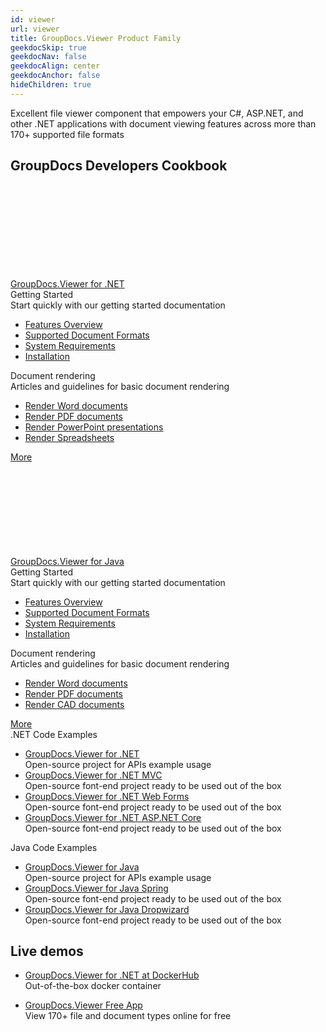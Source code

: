 ```yaml
---
id: viewer
url: viewer
title: GroupDocs.Viewer Product Family
geekdocSkip: true
geekdocNav: false
geekdocAlign: center
geekdocAnchor: false
hideChildren: true
---
```


<div class="gdoc-list-descr">
Excellent file viewer component that empowers your C#, ASP.NET, and other .NET applications with document viewing features across more than 170+ supported file formats
</div>

<h2 class="gdoc-product-title">GroupDocs Developers Cookbook</h2>

<div class="gdoc-product-docs">

<div class="gdoc-product-doc">
    <div class="gdoc-product-doc__icon-box">
    <svg class="gdoc-product-doc__icon"><use xlink:href="/img/groupdocs-stack.svg#net"></use></svg>
    </div>
    <a class="gdoc-product-doc__title" rel="nofollow" href='{{< ref "/viewer/net" >}}'>GroupDocs.Viewer for .NET</a>
    <div class="gdoc-product-cols">
        <div class="gdoc-product-col">
        <div class="gdoc-product-col__title gdoc-product-col__title--time">Getting Started</div>
        <div class="gdoc-product-col__descr">Start quickly with our getting started documentation</div>
        <ul class="gdoc-product-col__links">
        <li> <a href='{{< ref "/viewer/net/getting-started/features-overview.md" >}}'>Features Overview</a></li>
        <li> <a href='{{< ref "/viewer/net/getting-started/supported-document-formats.md" >}}'>Supported Document Formats</a></li>
        <li> <a href='{{< ref "/viewer/net/getting-started/system-requirements.md" >}}'>System Requirements</a></li>
        <li> <a href='{{< ref "/viewer/net/getting-started/installation.md" >}}'>Installation</a></li>
        </ul>
        </div>
        <div class="gdoc-product-col">
        <div class="gdoc-product-col__title gdoc-product-col__title--document">Document rendering</div>
        <div class="gdoc-product-col__descr">Articles and guidelines for basic document rendering</div>
        <ul class="gdoc-product-col__links">
        <li> <a href='{{< ref "/viewer/net/rendering-basics/render-word-documents.md" >}}'>Render Word documents</a></li>
        <li> <a href='{{< ref "/viewer/net/rendering-basics/render-pdf-documents.md" >}}'>Render PDF documents</a></li>
        <li> <a href='{{< ref "/viewer/net/rendering-basics/render-presentations.md" >}}'>Render PowerPoint presentations</a></li>
        <li> <a href='{{< ref "/viewer/net/rendering-basics/render-spreadsheets/render-excel-and-apple-numbers-spreadsheets.md" >}}'>Render Spreadsheets</a></li>
        </ul>
        </div>
    </div>
    <a class="gdoc-product-doc__btn" rel="nofollow" href='{{< ref "/viewer/net" >}}'>More</a>

</div>

<div class="gdoc-product-doc">
    <div class="gdoc-product-doc__icon-box">
    <svg class="gdoc-product-doc__icon"><use xlink:href="/img/groupdocs-stack.svg#java"></use></svg>
    </div>
    <a class="gdoc-product-doc__title" rel="nofollow" href='{{< ref "/viewer/java" >}}'>GroupDocs.Viewer for Java</a>
    <div class="gdoc-product-cols">
        <div class="gdoc-product-col">
        <div class="gdoc-product-col__title gdoc-product-col__title--time">Getting Started</div>
        <div class="gdoc-product-col__descr">Start quickly with our getting started documentation</div>
        <ul class="gdoc-product-col__links">
         <li> <a href='{{< ref "/viewer/java/getting-started/features-overview.md" >}}'>Features  Overview</a></li>
                    <li> <a href='{{< ref "/viewer/java/getting-started/supported-document-formats.md" >}}'>Supported Document Formats</a></li>
                    <li> <a href='{{< ref "/viewer/java/getting-started/system-requirements.md" >}}'>System Requirements</a></li>
                    <li> <a href='{{< ref "/viewer/java/getting-started/installation.md" >}}'>Installation</a></li>
        </ul>
        </div>
        <div class="gdoc-product-col">
        <div class="gdoc-product-col__title gdoc-product-col__title--document">Document rendering</div>
        <div class="gdoc-product-col__descr">Articles and guidelines for basic document rendering</div>
        <ul class="gdoc-product-col__links">
        <li> <a href='{{< ref "/viewer/java/getting-started/viewer-use-cases/how-to-view-word-documents-using-java.md" >}}'>Render Word documents</a></li>
            <li> <a href='{{< ref "/viewer/java/getting-started/viewer-use-cases/how-to-view-pdf-documents-using-java.md" >}}'>Render PDF documents</a></li>
            <li> <a href='{{< ref "/viewer/java/getting-started/viewer-use-cases/how-to-view-cad-documents-using-java.md" >}}'>Render CAD documents</a></li>
        </ul>
        </div>
    </div>
    <a class="gdoc-product-doc__btn" rel="nofollow" href='{{< ref "/viewer/java" >}}'>More</a>

</div>

</div>

<div class="gdoc-product-examples">
<div class="gdoc-product-example">

<div class="gdoc-product-example__title">.NET Code Examples</div>

<ul class="gdoc-product-example__list gdoc-product-example__list--git">
<li > 
<a class="gdoc-product-example__link" rel="nofollow" href="https://github.com/groupdocs-viewer/GroupDocs.Viewer-for-.NET">GroupDocs.Viewer for .NET</a>
<div class="gdoc-product-example__descr">Open-source project for APIs example usage</div>
</li>

<li > 
<a class="gdoc-product-example__link" rel="nofollow" href="https://github.com/groupdocs-viewer/GroupDocs.Viewer-for-.NET/tree/master/Demos/MVC">GroupDocs.Viewer for .NET MVC</a>
<div class="gdoc-product-example__descr">Open-source font-end project ready to be used out of the box</div>
</li>

<li > 
<a class="gdoc-product-example__link" rel="nofollow" href="https://github.com/groupdocs-viewer/GroupDocs.Viewer-for-.NET/tree/master/Demos/WebForms">GroupDocs.Viewer for .NET Web Forms</a>
<div class="gdoc-product-example__descr">Open-source font-end project ready to be used out of the box</div>
</li>

<li > 
<a class="gdoc-product-example__link" rel="nofollow" href="https://github.com/groupdocs-viewer/GroupDocs.Viewer-for-.NET/tree/master/Demos/ASP.NET%20Core">GroupDocs.Viewer for .NET ASP.NET Core</a>
<div class="gdoc-product-example__descr">Open-source font-end project ready to be used out of the box</div>
</li>

</ul>

</div>

<div class="gdoc-product-example">
<div class="gdoc-product-example__title">Java Code Examples</div>

<ul class="gdoc-product-example__list gdoc-product-example__list--git">
<li > 
<a class="gdoc-product-example__link" rel="nofollow" href="https://github.com/groupdocs-viewer/GroupDocs.Viewer-for-Java">GroupDocs.Viewer for Java</a>
<div class="gdoc-product-example__descr">Open-source project for APIs example usage</div>
</li>

<li > 
<a class="gdoc-product-example__link" rel="nofollow" href="https://github.com/groupdocs-viewer/GroupDocs.Viewer-for-Java/tree/master/Demos/Spring">GroupDocs.Viewer for Java Spring</a>
<div class="gdoc-product-example__descr">Open-source font-end project ready to be used out of the box</div>
</li>

<li > 
<a class="gdoc-product-example__link" rel="nofollow" href="https://github.com/groupdocs-viewer/GroupDocs.Viewer-for-Java/tree/master/Demos/Dropwizard"> GroupDocs.Viewer for Java Dropwizard</a>
<div class="gdoc-product-example__descr">Open-source font-end project ready to be used out of the box</div>
</li>

</ul>

</div>

</div>

<h2 class="gdoc-product-title">Live demos</h2>

<div class="gdoc-product-examples">
<div class="gdoc-product-example">
<ul class="gdoc-product-example__list gdoc-product-example__list--docker">
<li > 
<a class="gdoc-product-example__link" rel="nofollow" href="https://hub.docker.com/r/groupdocs/viewer">GroupDocs.Viewer for .NET at DockerHub</a>
<div class="gdoc-product-example__descr">Out-of-the-box docker container</div>
</li>

</ul>
</div>

<div class="gdoc-product-example">
<ul class="gdoc-product-example__list gdoc-product-example__list--app">
<li > 
<a class="gdoc-product-example__link" href="https://products.groupdocs.app/viewer/total">GroupDocs.Viewer Free App</a>
<div class="gdoc-product-example__descr">View 170+ file and document types online for free</div>
</li>

</ul>
</div>

</div>
